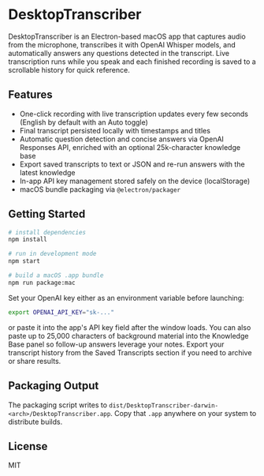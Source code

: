 # DesktopTranscriber

DesktopTranscriber is an Electron-based macOS app that captures audio from the microphone, transcribes it with OpenAI Whisper models, and automatically answers any questions detected in the transcript. Live transcription runs while you speak and each finished recording is saved to a scrollable history for quick reference.

## Features

- One-click recording with live transcription updates every few seconds (English by default with an Auto toggle)
- Final transcript persisted locally with timestamps and titles
- Automatic question detection and concise answers via OpenAI Responses API, enriched with an optional 25k-character knowledge base
- Export saved transcripts to text or JSON and re-run answers with the latest knowledge
- In-app API key management stored safely on the device (localStorage)
- macOS bundle packaging via `@electron/packager`

## Getting Started

```bash
# install dependencies
npm install

# run in development mode
npm start

# build a macOS .app bundle
npm run package:mac
```

Set your OpenAI key either as an environment variable before launching:

```bash
export OPENAI_API_KEY="sk-..."
```

or paste it into the app's API key field after the window loads. You can also paste up to 25,000 characters of
background material into the Knowledge Base panel so follow-up answers leverage your notes. Export your transcript
history from the Saved Transcripts section if you need to archive or share results.

## Packaging Output

The packaging script writes to `dist/DesktopTranscriber-darwin-<arch>/DesktopTranscriber.app`. Copy that `.app` anywhere on your system to distribute builds.

## License

MIT
